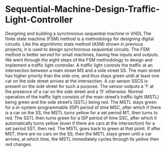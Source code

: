 # Sequential-Machine-Design-Traffic-Light-Controller
Designing and building a synchronous sequential machine in VHDL
The finite state machine (FSM) method is a methodology for designing digital circuits. Like the algorithmic state method (ASM) shown in previous projects, it is used to design synchronous sequential circuits. The FSM method is better served for small machines, having few inputs and outputs. We went through the eight steps of the FSM methodology to design and implement a traffic light controller.
A traffic light controls the traffic at an intersection between a main street MS and a side street SS. The main street has higher priority than the side one, and thus stays green until at least one car on the side street arrives at the intersection. A car sensor SSCS is present on the side street for such a purpose. The sensor outputs a ’1’ at the presence of a car on the side street and a ’0’ otherwise. Normal operation of the traffic light consists of the main street’s traffic light (MSTL) being green and the side street’s (SSTL) being red. The MSTL stays green for a in-system-programmable (ISP) period of time MSC, after which if there is a car on the SS, the MSTL turns yellow for a set period MT, then turns to red. The SSTL then turns green for a ISP period of time SSC, after which it automatically turns yellow (even if there are cars at the intersection) for a set period SST, then red. The MSTL goes back to green at that point. If after MST, there are no cars on the SS, then the MSTL stays green until a car arrives, at which time, the MSTL immediately cycles through its yellow then red changes.

